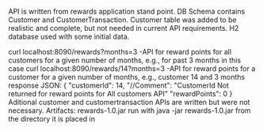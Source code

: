 API is written from rewards application stand point.
DB Schema contains Customer and CustomerTransaction. Customer table was added to be realistic and complete, but not needed in current API requirements.
H2 database used with some initial data.

curl localhost:8090/rewards?months=3 -API for reward points for all customers for a given number of months, e.g., for past 3 months in this case
curl localhost:8090/rewards/14?months=3 -API for reward points for a customer for a given number of months, e.g., customer 14 and 3 months
response JSON:
{ "customerId": 14, 
   "//Comment": "CustomerId Not returned for reward points for All customers API" 
   "rewardPoints": 0
}
Aditional customer and customertransaction APIs are written but were not necessary.
Artifacts:
rewards-1.0.jar 
run with java -jar rewards-1.0.jar from the directory it is placed in
